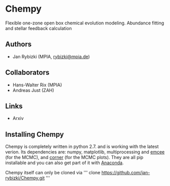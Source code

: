 # Chempy
Flexible one-zone open box chemical evolution modeling. Abundance fitting and stellar feedback calculation

## Authors
- Jan Rybizki (MPIA, rybizki@mpia.de)

## Collaborators
- Hans-Walter Rix (MPIA)
- Andreas Just (ZAH)


## Links
- Arxiv

## Installing Chempy
Chempy is completely written in python 2.7. and is working with the latest verion. Its dependencies are: numpy, matplotlib, multiprocessing and [emcee](http://dan.iel.fm/emcee/current/) (for the MCMC), and [corner](http://corner.readthedocs.io/en/latest/) (for the MCMC plots). They are all pip installable and you can also get part of it with [Anaconda](https://www.continuum.io/downloads).

Chempy itself can only be cloned via
'''
clone https://github.com/jan-rybizki/Chempy.git
'''

